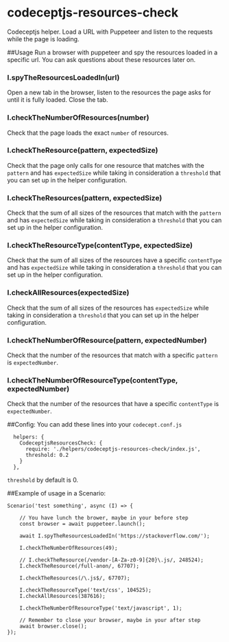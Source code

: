 # codeceptjs-resources-check
Codeceptjs helper. Load a URL with Puppeteer and listen to the requests while the page is loading.


##Usage
Run a browser with puppeteer and spy the resources loaded in a specific url.
You can ask questions about these resources later on.

### I.spyTheResourcesLoadedIn(url)
Open a new tab in the browser, listen to the resources the page asks for until it is fully loaded.
Close the tab.

###  I.checkTheNumberOfResources(number)
Check that the page loads the exact `number` of resources.

###  I.checkTheResource(pattern, expectedSize) 
Check that the page only calls for one resource that matches with the `pattern` and has `expectedSize` while taking in consideration 
a `threshold` that you can set up in the helper configuration. 

 
###  I.checkTheResources(pattern, expectedSize) 
Check that the sum of all sizes of the resources that match with the `pattern` and  has `expectedSize`  while taking in consideration 
a `threshold` that you can set up in the helper configuration. 
 
###  I.checkTheResourceType(contentType, expectedSize) 
Check that the sum of all sizes  of the resources have a specific `contentType` and  has `expectedSize`  while taking in consideration 
a `threshold` that you can set up in the helper configuration. 
 
###  I.checkAllResources(expectedSize) 
Check that the sum of all sizes of the resources has `expectedSize`  while taking in consideration 
a `threshold` that you can set up in the helper configuration. 
  
###  I.checkTheNumberOfResource(pattern, expectedNumber)
Check that the number of the resources that match with a specific `pattern` is `expectedNumber`.
  
###  I.checkTheNumberOfResourceType(contentType, expectedNumber)
Check that the number of the resources that  have a specific `contentType` is `expectedNumber`.
  
  
##Config:
You can add these lines into your `codecept.conf.js`
```
  helpers: {
    CodeceptjsResourcesCheck: {
      require: './helpers/codeceptjs-resources-check/index.js',
      threshold: 0.2
    }
  },
```

`threshold` by default is 0. 


##Example of usage in a Scenario:

```
Scenario('test something', async (I) => {

    // You have lunch the brower, maybe in your before step 
    const browser = await puppeteer.launch();

    await I.spyTheResourcesLoadedIn('https://stackoverflow.com/');

    I.checkTheNumberOfResources(49);

    // I.checkTheResource(/vendor-[A-Za-z0-9]{20}\.js/, 248524);
    I.checkTheResource(/full-anon/, 67707);

    I.checkTheResources(/\.js$/, 67707);

    I.checkTheResourceType('text/css', 104525);
    I.checkAllResources(387616);

    I.checkTheNumberOfResourceType('text/javascript', 1);

    // Remember to close your browser, maybe in your after step 
    await browser.close();
});
```


